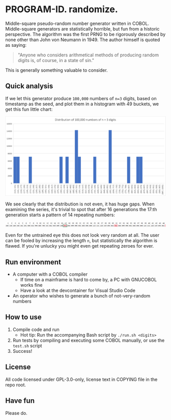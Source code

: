 # PROGRAM-ID. randomize.

Middle-square pseudo-random number generator written in COBOL. Middle-square generators are statistically horrible, but fun from a historic perspective. The algorithm was the first PRNG to be rigorously described by none other than John von Neumann in 1949. The author himself is quoted as saying:

>"Anyone who considers arithmetical methods of producing random digits is, of course, in a state of sin."

This is generally something valuable to consider.

## Quick analysis

If we let this generator produce `100,000` numbers of `n=3` digits, based on timestamp as the seed, and plot them in a histogram with 49 buckets, we get this fun little chart:

![Distribution of 100,000 numbers of length n=3](img/distribution_n3.png)

We see clearly that the distribution is not even, it has huge gaps. When examining the series, it's trivial to spot that after 16 generations the 17:th generation starts a pattern of 14 repeating numbers:

![Repeating pattern of period 14](img/period_14.png)

Even for the untrained eye this does not look very random at all. The user can be fooled by increasing the length `n`, but statistically the algorithm is flawed. If you're unlucky you might even get repeating zeroes for ever.

## Run environment
* A computer with a COBOL compiler
    * If time on a mainframe is hard to come by, a PC with GNUCOBOL works fine
    * Have a look at the devcontainer for Visual Studio Code
* An operator who wishes to generate a bunch of not-very-random numbers

## How to use
1. Compile code and run 
    * Hot tip: Run the accompanying Bash script by `./run.sh <digits>`
2. Run tests by compiling and executing some COBOL manually, or use the `test.sh` script
3. Success!

## License
All code licensed under GPL-3.0-only, license text in COPYING file in the repo root.

## Have fun
Please do.
